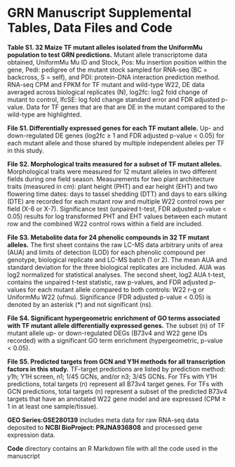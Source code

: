 # GRN Manuscript Supplemental Tables, Data Files and Code

**Table S1. 32 Maize TF mutant alleles isolated from the UniformMu population to test GRN predictions.** Mutant allele transcriptome data obtained, UniformMu Mu ID and Stock, Pos: Mu insertion position within the gene, Pedi: pedigree of the mutant stock sampled for RNA-seq (BC = backcross, S = self), and PDI: protein-DNA interaction prediction method. RNA-seq CPM and FPKM for TF mutant and wild-type W22, DE data averaged across biological replicates (N), log2fc: log2 fold change of mutant to control, lfcSE: log fold change standard error and FDR adjusted p-value. Data for TF genes that are that are DE in the mutant compared to the wild-type are highlighted. 

**File S1. Differentially expressed genes for each TF mutant allele.** Up- and down-regulated DE genes (log2fc ≥ 1 and FDR adjusted p-value < 0.05) for each mutant allele and those shared by multiple independent alleles per TF in this study.

**File S2. Morphological traits measured for a subset of TF mutant alleles.** Morphological traits were measured for 12 mutant alleles in two different fields during one field season. Measurements for two plant architecture traits (measured in cm): plant height (PHT) and ear height (EHT) and two flowering time dates: days to tassel shedding (DTT) and days to ears silking (DTE) are recorded for each mutant row and multiple W22 control rows per field (X-6 or X-7). Significance test (unpaired t-test, FDR adjusted p-value < 0.05) results for log transformed PHT and EHT values between each mutant row and the combined W22 control rows within a field are included. 

**File S3. Metabolite data for 24 phenolic compounds in 32 TF mutant alleles.** The first sheet contains the raw LC-MS data arbitrary units of area (AUA) and limits of detection (LOD) for each phenolic compound per genotype, biological replicate and LC-MS batch (1 or 2). The mean AUA and standard deviation for the three biological replicates are included. AUA was log2 normalized for statistical analyses. The second sheet, log2 AUA t-test, contains the unpaired t-test statistic, raw p-values, and FDR adjusted p-values for each mutant allele compared to both controls: W22 r-g or UniformMu W22 (ufmu). Significance (FDR adjusted p-value < 0.05) is denoted by an asterisk (*) and not significant (ns).

**File S4. Significant hypergeometric enrichment of GO terms associated with TF mutant allele differentially expressed genes.** The subset (n) of TF mutant allele up- or down-regulated DEGs (B73v4 and W22 gene IDs recorded) with a significant GO term enrichment (hypergeometric, p-value < 0.05).

**File S5. Predicted targets from GCN and Y1H methods for all transcription factors in this study.** TF-target predictions are listed by prediction method: y1h; Y1H screen, n1; 1/45 GCNs, and/or n3; 3/45 GCNs. For TFs with Y1H predictions, total targets (n) represent all B73v4 target genes. For TFs with GCN predictions, total targets (n) represent a subset of the predicted B73v4 targets that have an annotated W22 gene model and are expressed (CPM ≥ 1 in at least one sample/tissue). 

**GEO Series:GSE280139** includes meta data for raw RNA-seq data deposited to **NCBI BioProject: PRJNA936808** and processed gene expression data. 

**Code** directory contains an R Markdown file with all the code used in the manuscript

